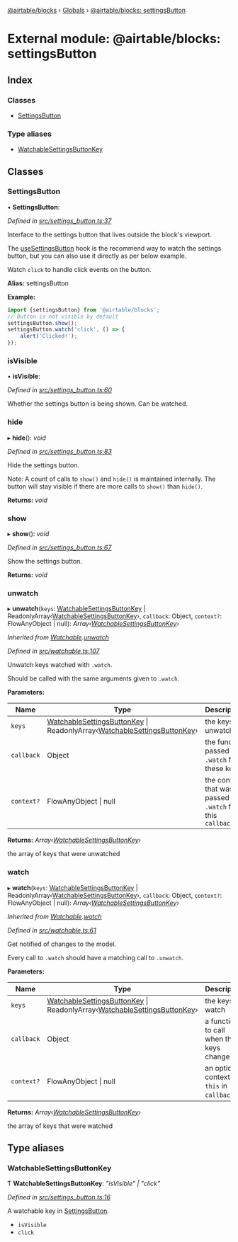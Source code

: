 [@airtable/blocks](../README.md) › [Globals](../globals.md) ›
[@airtable/blocks: settingsButton](_airtable_blocks__settingsbutton.md)

# External module: @airtable/blocks: settingsButton

## Index

### Classes

-   [SettingsButton](_airtable_blocks__settingsbutton.md#settingsbutton)

### Type aliases

-   [WatchableSettingsButtonKey](_airtable_blocks__settingsbutton.md#watchablesettingsbuttonkey)

## Classes

### SettingsButton

• **SettingsButton**:

_Defined in
[src/settings_button.ts:37](https://github.com/airtable/blocks/blob/@airtable/blocks@0.0.35/packages/sdk/src/settings_button.ts#L37)_

Interface to the settings button that lives outside the block's viewport.

The [useSettingsButton](_airtable_blocks_ui__usesettingsbutton.md#usesettingsbutton) hook is the
recommend way to watch the settings button, but you can also use it directly as per below example.

Watch `click` to handle click events on the button.

**Alias:** settingsButton

**Example:**

```js
import {settingsButton} from '@airtable/blocks';
// Button is not visible by default
settingsButton.show();
settingsButton.watch('click', () => {
    alert('Clicked!');
});
```

### isVisible

• **isVisible**:

_Defined in
[src/settings_button.ts:60](https://github.com/airtable/blocks/blob/@airtable/blocks@0.0.35/packages/sdk/src/settings_button.ts#L60)_

Whether the settings button is being shown. Can be watched.

### hide

▸ **hide**(): _void_

_Defined in
[src/settings_button.ts:83](https://github.com/airtable/blocks/blob/@airtable/blocks@0.0.35/packages/sdk/src/settings_button.ts#L83)_

Hide the settings button.

Note: A count of calls to `show()` and `hide()` is maintained internally. The button will stay
visible if there are more calls to `show()` than `hide()`.

**Returns:** _void_

### show

▸ **show**(): _void_

_Defined in
[src/settings_button.ts:67](https://github.com/airtable/blocks/blob/@airtable/blocks@0.0.35/packages/sdk/src/settings_button.ts#L67)_

Show the settings button.

**Returns:** _void_

### unwatch

▸ **unwatch**(`keys`:
[WatchableSettingsButtonKey](_airtable_blocks__settingsbutton.md#watchablesettingsbuttonkey) |
ReadonlyArray‹[WatchableSettingsButtonKey](_airtable_blocks__settingsbutton.md#watchablesettingsbuttonkey)›,
`callback`: Object, `context?`: FlowAnyObject | null):
_Array‹[WatchableSettingsButtonKey](_airtable_blocks__settingsbutton.md#watchablesettingsbuttonkey)›_

_Inherited from
[Watchable](_airtable_blocks_models__abstract_models.md#watchable).[unwatch](_airtable_blocks_models__abstract_models.md#unwatch)_

_Defined in
[src/watchable.ts:107](https://github.com/airtable/blocks/blob/@airtable/blocks@0.0.35/packages/sdk/src/watchable.ts#L107)_

Unwatch keys watched with `.watch`.

Should be called with the same arguments given to `.watch`.

**Parameters:**

| Name       | Type                                                                                                                                                                                                            | Description                                                 |
| ---------- | --------------------------------------------------------------------------------------------------------------------------------------------------------------------------------------------------------------- | ----------------------------------------------------------- |
| `keys`     | [WatchableSettingsButtonKey](_airtable_blocks__settingsbutton.md#watchablesettingsbuttonkey) &#124; ReadonlyArray‹[WatchableSettingsButtonKey](_airtable_blocks__settingsbutton.md#watchablesettingsbuttonkey)› | the keys to unwatch                                         |
| `callback` | Object                                                                                                                                                                                                          | the function passed to `.watch` for these keys              |
| `context?` | FlowAnyObject &#124; null                                                                                                                                                                                       | the context that was passed to `.watch` for this `callback` |

**Returns:**
_Array‹[WatchableSettingsButtonKey](_airtable_blocks__settingsbutton.md#watchablesettingsbuttonkey)›_

the array of keys that were unwatched

### watch

▸ **watch**(`keys`:
[WatchableSettingsButtonKey](_airtable_blocks__settingsbutton.md#watchablesettingsbuttonkey) |
ReadonlyArray‹[WatchableSettingsButtonKey](_airtable_blocks__settingsbutton.md#watchablesettingsbuttonkey)›,
`callback`: Object, `context?`: FlowAnyObject | null):
_Array‹[WatchableSettingsButtonKey](_airtable_blocks__settingsbutton.md#watchablesettingsbuttonkey)›_

_Inherited from
[Watchable](_airtable_blocks_models__abstract_models.md#watchable).[watch](_airtable_blocks_models__abstract_models.md#watch)_

_Defined in
[src/watchable.ts:61](https://github.com/airtable/blocks/blob/@airtable/blocks@0.0.35/packages/sdk/src/watchable.ts#L61)_

Get notified of changes to the model.

Every call to `.watch` should have a matching call to `.unwatch`.

**Parameters:**

| Name       | Type                                                                                                                                                                                                            | Description                                   |
| ---------- | --------------------------------------------------------------------------------------------------------------------------------------------------------------------------------------------------------------- | --------------------------------------------- |
| `keys`     | [WatchableSettingsButtonKey](_airtable_blocks__settingsbutton.md#watchablesettingsbuttonkey) &#124; ReadonlyArray‹[WatchableSettingsButtonKey](_airtable_blocks__settingsbutton.md#watchablesettingsbuttonkey)› | the keys to watch                             |
| `callback` | Object                                                                                                                                                                                                          | a function to call when those keys change     |
| `context?` | FlowAnyObject &#124; null                                                                                                                                                                                       | an optional context for `this` in `callback`. |

**Returns:**
_Array‹[WatchableSettingsButtonKey](_airtable_blocks__settingsbutton.md#watchablesettingsbuttonkey)›_

the array of keys that were watched

## Type aliases

### WatchableSettingsButtonKey

Ƭ **WatchableSettingsButtonKey**: _"isVisible" | "click"_

_Defined in
[src/settings_button.ts:16](https://github.com/airtable/blocks/blob/@airtable/blocks@0.0.35/packages/sdk/src/settings_button.ts#L16)_

A watchable key in [SettingsButton](_airtable_blocks__settingsbutton.md#settingsbutton).

-   `isVisible`
-   `click`

